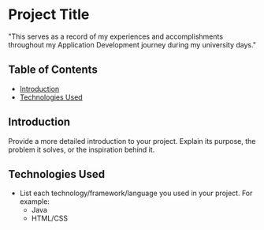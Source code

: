 # Project Title

"This serves as a record of my experiences and accomplishments throughout my Application Development journey during my university days."

## Table of Contents

- [Introduction](#introduction)
- [Technologies Used](#technologies-used)

  
## Introduction

Provide a more detailed introduction to your project. Explain its purpose, the problem it solves, or the inspiration behind it.

## Technologies Used

- List each technology/framework/language you used in your project. For example:
  - Java
  - HTML/CSS
